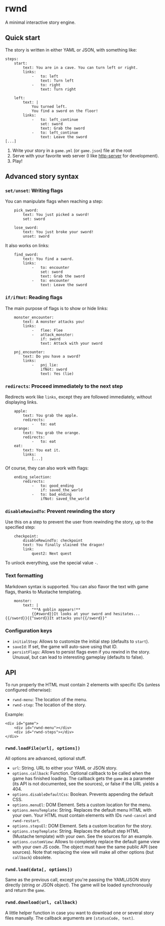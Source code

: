 # rwnd

A minimal interactive story engine.

## Quick start

The story is written in either YAML or JSON, with something like:

```
steps: 
    start:
        text: You are in a cave. You can turn left or right.
        links:
            -   to: left
                text: Turn left
            -   to: right
                text: Turn right
            
    left:
        text: |
            You turned left.
            You find a sword on the floor!
        links:
            -   to: left_continue
                set: sword
                text: Grab the sword
            -   to: left_continue
                text: Leave the sword
[...]
```

1. Write your story in a `game.yml` (or `game.json`) file at the root
2. Serve with your favorite web server (I like [http-server](https://www.npmjs.com/package/http-server) for development).
3. Play!

## Advanced story syntax

### `set/unset`: Writing flags

You can manipulate flags when reaching a step:

```     
    pick_sword:
        text: You just picked a sword!
        set: sword
```

```     
    lose_sword:
        text: You just broke your sword!
        unset: sword
```

It also works on links:

```   
    find_sword:
        text: You find a sword.
        links:
            -   to: encounter
                set: sword
                text: Grab the sword
            -   to: encounter
                text: Leave the sword
```

### `if/ifNot`: Reading flags

The main purpose of flags is to show or hide links:

```     
    monster_encounter:
        text: A monster attacks you!
        links:
            -   flee: Flee
            -   attack_monster:
                if: sword
                text: Attack with your sword
```

```     
    pnj_encounter:
        text: Do you have a sword?
        links:
            -   pnj_lie:
                ifNot: sword
                text: Yes (lie)
```

### `redirects`: Proceed immediately to the next step

Redirects work like `links`, except they are followed immediately, without displaying links.

``` 
    apple:
        text: You grab the apple.
        redirects:
            -   to: eat
    orange:
        text: You grab the orange.
        redirects:
            -   to: eat
    eat:
        text: You eat it.
        links:
            [...]
```

Of course, they can also work with flags:

``` 
    ending_selection:
        redirects:
            -   to: good_ending
                if: saved_the_world
            -   to: bad_ending
                ifNot: saved_the_world
```

### `disableRewindTo`: Prevent rewinding the story

Use this on a step to prevent the user from rewinding the story, up to the specified step:

``` 
    checkpoint:
        disableRewindTo: checkpoint
        text: You finally slained the dragon!
        link: 
            quest2: Next quest
```

To unlock everything, use the special value `-`.

### Text formatting

Markdown syntax is supported. You can also flavor the text with game flags, thanks to Mustache templating.

```                 
    monster:
        text: |
            "**A goblin appears!** 
            {{#sword}}It looks at your sword and hesitates...{{/sword}}{{^sword}}It attacks you!{{/sword}}"
```

### Configuration keys

* `initialStep`: Allows to customize the initial step (defaults to `start`).
* `saveId`: If set, the game will auto-save using that ID.
* `persistFlags`: Allows to persist flags even if you rewind in the story. Unusual, but can lead to interesting gameplay (defaults to false).

## API

To run properly the HTML must contain 2 elements with specific IDs (unless configured otherwise):

* `rwnd-menu`: The location of the menu. 
* `rwnd-step`: The location of the story. 

Example:

```
<div id="game">
    <div id="rwnd-menu"></div>
    <div id="rwnd-steps"></div>
</div>
```

### `rwnd.loadFile(url[, options])`

All options are advanced, optional stuff.

* `url`: String. URL to either your YAML or JSON story.
* `options.callback`: Function. Optional callback to be called when the game has finished loading. The callback gets the `game` as a parameter (its API is not documented, see the sources), or false if the URL yields a 404.
* `options.disableDefaultCss`: Boolean. Prevents appending the default CSS.
* `options.menuEl`: DOM Element. Sets a custom location for the menu.
* `options.menuTemplate`: String. Replaces the default menu HTML with your own. Your HTML must contain elements with IDs `rwnd-cancel` and `rwnd-restart`.
* `options.stepsEl`: DOM Element. Sets a custom location for the story.
* `options.stepTemplate`: String. Replaces the default step HTML (Mustache template) with your own. See the sources for an example.
* `options.customView`: Allows to completely replace the default game view with your own JS code. The object must have the same public API (see sources). Note that replacing the view will make all other options (but `callback`) obsolete.

### `rwnd.load(data[, options])`

Same as the previous call, except you're passing the YAML/JSON story directly (string or JSON object). The game will be loaded synchronously and return the `game`.

### `rwnd.download(url, callback)`

A little helper function in case you want to download one or several story files manually. The callback arguments are `[statusCode, text]`.
